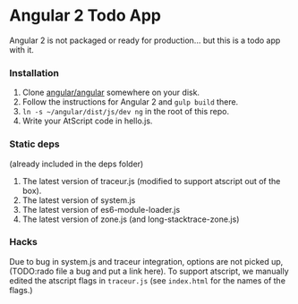 # Angular 2 Todo App

Angular 2 is not packaged or ready for production... but this is a todo app with it.

### Installation

1. Clone [angular/angular](https://github.com/angular/angular) somewhere on your disk.
2. Follow the instructions for Angular 2 and `gulp build` there.
3. `ln -s ~/angular/dist/js/dev ng` in the root of this repo.
4. Write your AtScript code in hello.js.

### Static deps
(already included in the deps folder)
1. The latest version of traceur.js (modified to support atscript out of the box).
2. The latest version of system.js
3. The latest version of es6-module-loader.js
4. The latest version of zone.js (and long-stacktrace-zone.js)

### Hacks
Due to bug in system.js and traceur integration, options are not picked up,
(TODO:rado file a bug and put a link here). To support atscript, we manually
edited the atscript flags in `traceur.js` (see `index.html` for the names of the flags.)
